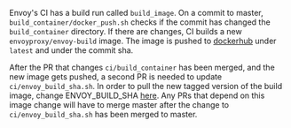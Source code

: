 Envoy's CI has a build run called `build_image`. On a commit to master, `build_container/docker_push.sh`
checks if the commit has changed the `build_container` directory. If there are changes, CI builds a new `envoyproxy/envoy-build`
image. The image is pushed to [dockerhub](https://hub.docker.com/r/envoyproxy/envoy-build/tags/) under `latest` and under the commit sha.

After the PR that changes `ci/build_container` has been merged, and the new image gets pushed,
a second PR is needed to update `ci/envoy_build_sha.sh`. In order to pull the new tagged version of
the build image, change ENVOY_BUILD_SHA [here](https://github.com/envoyproxy/envoy/blob/master/ci/envoy_build_sha.sh).
Any PRs that depend on this image change will have to merge master after the change to `ci/envoy_build_sha.sh` has been merged to master.
